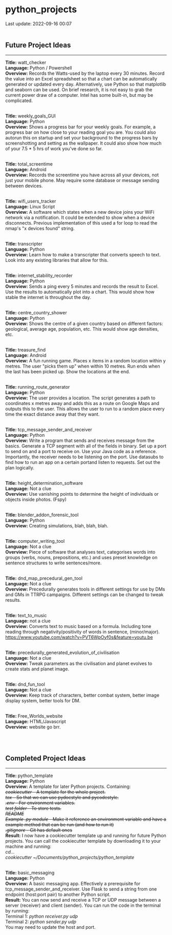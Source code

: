 # python_projects
Last update: 2022-09-16 00:07
<br /><br />
<h2>Future Project Ideas</h2>
<hr>

<strong>Title:</strong> watt_checker<br />
<strong>Language:</strong> Python / Powershell<br />
<strong>Overview:</strong> Records the Watts-used by the laptop every 30 minutes. Record the value into an Excel spreadsheet so that a chart can be automatically generated or updated every day. Alternatively, use Python so that matplotlib and seaborn can be used. On brief research, it is not easy to grab the current power draw of a computer. Intel has some built-in, but may be complicated.<br /><br />

<strong>Title:</strong> weekly_goals_GUI<br />
<strong>Language:</strong> Python<br />
<strong>Overview:</strong> Shows a progress bar for your weekly goals. For example, a progress bar on how close to your reading goal you are. You could also autorun this on startup and set your background to the progress bars by screenshotting and setting as the wallpaper. It could also show how much of your 7.5 * 5 hrs of work you've done so far.<br /><br />

<strong>Title:</strong> total_screentime<br />
<strong>Language:</strong> Android<br />
<strong>Overview:</strong> Records the screentime you have across all your devices, not just your mobile phone. May require some database or message sending between devices.<br /><br />

<strong>Title:</strong> wifi_users_tracker<br />
<strong>Language:</strong> Linux Script<br />
<strong>Overview:</strong> A software which states when a new device joins your WiFi network via a notification. It could be extended to show when a device disconnects. Previous implementation of this used a for loop to read the nmap's "x devices found" string.<br /><br />

<strong>Title:</strong> transcripter<br />
<strong>Language:</strong> Python<br />
<strong>Overview:</strong> Learn how to make a transcripter that converts speech to text. Look into any existing libraries that allow for this.<br /><br />

<strong>Title:</strong> internet_stability_recorder<br />
<strong>Language:</strong> Python<br />
<strong>Overview:</strong> Sends a ping every 5 minutes and records the result to Excel. Use the results to automatically plot into a chart. This would show how stable the internet is throughout the day.<br /><br />

<strong>Title:</strong> centre_country_shower<br />
<strong>Language:</strong> Python<br />
<strong>Overview:</strong> Shows the centre of a given country based on different factors: geological, average age, population, etc. This would show age densities, etc.<br /><br />

<strong>Title:</strong> treasure_find<br />
<strong>Language:</strong> Android<br />
<strong>Overview:</strong> A fun running game. Places x items in a random location within y metres. The user "picks them up" when within 10 metres. Run ends when the last has been picked up. Show the locations at the end.<br /><br />

<strong>Title:</strong> running_route_generator<br />
<strong>Language:</strong> Python<br />
<strong>Overview:</strong> The user provides a location. The script generates a path to coordinates x metres away and adds this as a route on Google Maps and outputs this to the user. This allows the user to run to a random place every time the exact distance away that they want.<br /><br />

<strong>Title:</strong> tcp_message_sender_and_receiver<br />
<strong>Language:</strong> Python<br />
<strong>Overview:</strong> Write a program that sends and receives message from the basics. Generate a TCP segment with all of the fields in binary. Set up a port to send on and a port to receive on. Use your Java code as a reference. Importantly, the receiver needs to be listening on the port. Use datasubs to find how to run an app on a certain portand listen to requests. Set out the plan logically.<br /><br />

<strong>Title:</strong> height_determination_software<br />
<strong>Language:</strong> Not a clue<br />
<strong>Overview:</strong> Use vanishing points to determine the height of individuals or objects inside photos. (Fspy)<br /><br />

<strong>Title:</strong> blender_addon_forensic_tool<br />
<strong>Language:</strong> Python <br />
<strong>Overview:</strong> Creating simulations, blah, blah, blah.<br /><br />

<strong>Title:</strong> computer_writing_tool<br />
<strong>Language:</strong> Not a clue<br />
<strong>Overview:</strong> Piece of software that analyses text, categorises words into groups (verbs, nouns, prepositions, etc.) and uses preset knowledge on sentence structures to write sentences/more.<br /><br />

<strong>Title:</strong> dnd_map_precedural_gen_tool<br />
<strong>Language:</strong> Not a clue <br />
<strong>Overview:</strong> Precedurally generates tools in different settings for use by DMs and GMs in TTRPG campaigns. Different settings can be changed to tweak results. <br /><br />

<strong>Title:</strong> text_to_music <br />
<strong>Language:</strong> not a clue <br />
<strong>Overview:</strong> Converts text to music based on a formula. Including tone reading through negativity/positivity of words in sentence, (minor/major). https://www.youtube.com/watch?v=PVT6WpOyf0s&feature=youtu.be<br /><br />

<strong>Title:</strong> precedurally_generated_evolution_of_civilisation <br />
<strong>Language:</strong> Not a clue<br />
<strong>Overview:</strong> Tweak parameters as the civilisation and planet evolves to create stats and planet image.<br /><br />

<strong>Title:</strong> dnd_fun_tool <br />
<strong>Language:</strong> Not a clue <br />
<strong>Overview:</strong> Keep track of characters, better combat system, better image display system, better tools for DM.<br /><br />

<strong>Title:</strong> Free_Worlds_website <br />
<strong>Language:</strong> HTML/Javascript<br />
<strong>Overview:</strong> website go brr.<br /><br />


<br />
<h2>Completed Project Ideas</h2>
<hr>

<strong>Title:</strong> python_template<br />
<strong>Language:</strong> Python<br />
<strong>Overview:</strong> A template for later Python projects. Containing:
<br><strike><i>cookiecutter</i> - A template for the whole project.</strike>
<br><strike><i>tox</i>  - So that we can use pydocstyle and pycodestyle.</strike>
<br><strike><i>.env</i>  - For environment variables.</strike>
<br><strike><i>test folder</i>  - To store tests.</strike>
<br><strike><i>README</i></strike>
<br><strike><i>Example .py module</i>  - Make it reference an environment variable and have a example method that can be run (and how to run it)</strike>
<br><strike><i>.gitignore</i>  - Git has default ones</strike><br />
<strong>Result:</strong> I now have a cookiecutter template up and running for future Python projects. You can call the cookiecutter template by downloading it to your machine and running:<br>
<i>cd... </i><br />
<i>cookiecutter ~/Documents/python_projects/python_template</i>
<br /><br />

<strong>Title:</strong> basic_messaging <br />
<strong>Language:</strong> Python<br />
<strong>Overview:</strong> A basic messaging app. Effectively a prerequisite for tcp_message_sender_and_receiver. Use Flask to send a string from one endpoint (host:port pair) to another Python script.<br />
<strong>Result:</strong> You can now send and receive a TCP or UDP message between a server (receiver) and client (sender). You can run the code in the terminal by running:<br>
Terminal 1: <i>python receiver.py udp</i><br />
Terminal 2: <i>python sender.py udp</i><br />
You may need to update the host and port.
<br /><br />
